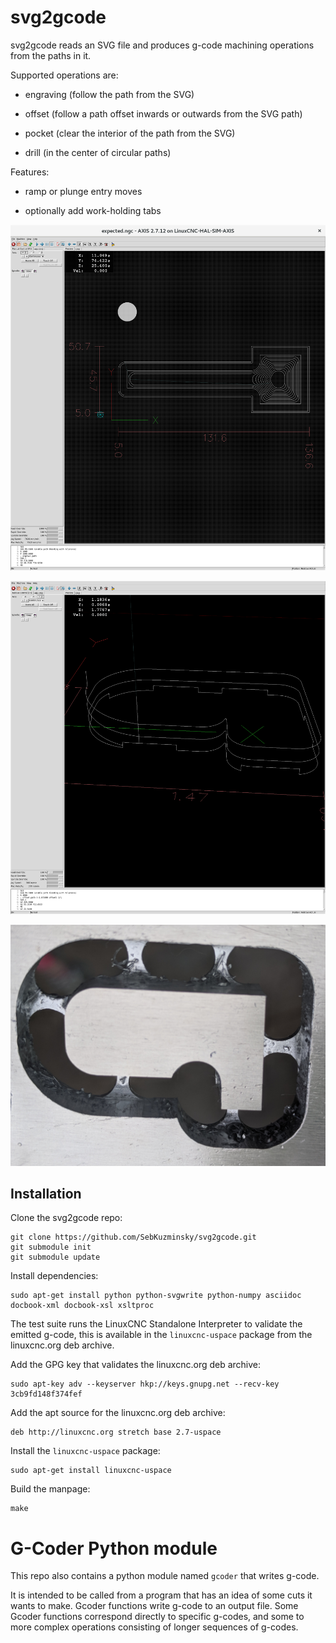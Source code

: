 # svg2gcode

svg2gcode reads an SVG file and produces g-code machining operations
from the paths in it.

Supported operations are:

* engraving (follow the path from the SVG)

* offset (follow a path offset inwards or outwards from the SVG path)

* pocket (clear the interior of the path from the SVG)

* drill (in the center of circular paths)

Features:

* ramp or plunge entry moves

* optionally add work-holding tabs

![Example generated tool path](example-toolpath-0.png)

![Example generated tool path](example-toolpath-1.png)

![Cut part](cut-part.jpg)


## Installation

Clone the svg2gcode repo:

    git clone https://github.com/SebKuzminsky/svg2gcode.git
    git submodule init
    git submodule update


Install dependencies:

    sudo apt-get install python python-svgwrite python-numpy asciidoc docbook-xml docbook-xsl xsltproc

The test suite runs the LinuxCNC Standalone Interpreter to validate
the emitted g-code, this is available in the `linuxcnc-uspace` package
from the linuxcnc.org deb archive.

Add the GPG key that validates the linuxcnc.org deb archive:

    sudo apt-key adv --keyserver hkp://keys.gnupg.net --recv-key 3cb9fd148f374fef

Add the apt source for the linuxcnc.org deb archive:

    deb http://linuxcnc.org stretch base 2.7-uspace


Install the `linuxcnc-uspace` package:

    sudo apt-get install linuxcnc-uspace


Build the manpage:

    make


# G-Coder Python module

This repo also contains a python module named `gcoder` that writes g-code.

It is intended to be called from a program that has an idea of some
cuts it wants to make.  Gcoder functions write g-code to an output file.
Some Gcoder functions correspond directly to specific g-codes, and some
to more complex operations consisting of longer sequences of g-codes.
